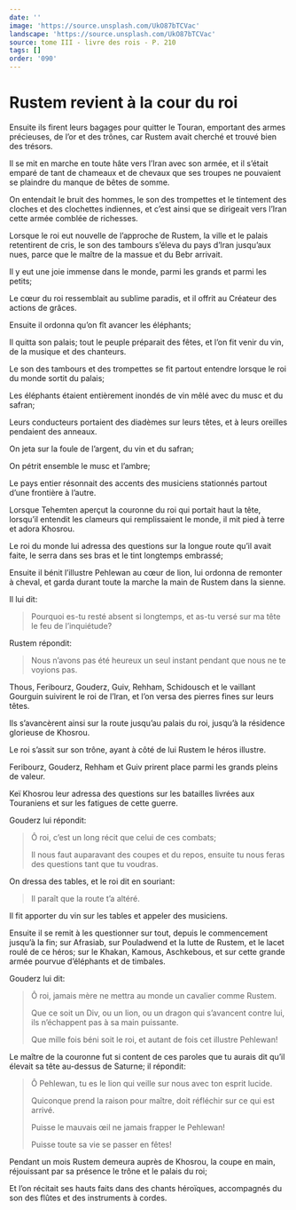 ```yaml
---
date: ''
image: 'https://source.unsplash.com/UkO87bTCVac'
landscape: 'https://source.unsplash.com/UkO87bTCVac'
source: tome III - livre des rois - P. 210
tags: []
order: '090'
---
```


# Rustem revient à la cour du roi

Ensuite ils firent leurs bagages pour quitter le Touran, emportant des armes précieuses, de l’or et des trônes, car Rustem avait cherché et trouvé bien des trésors.

Il se mit en marche en toute hâte vers l’Iran avec son armée, et il s’était emparé de tant de chameaux et de chevaux que ses troupes ne pouvaient se plaindre du manque de bêtes de somme.

On entendait le bruit des hommes, le son des trompettes et le tintement des cloches et des clochettes indiennes, et c’est ainsi que se dirigeait vers l’Iran cette armée comblée de richesses.

Lorsque le roi eut nouvelle de l’approche de Rustem, la ville et le palais retentirent de cris, le son des tambours s’éleva du pays d’lran jusqu’aux nues, parce que le maître de la massue et du Bebr arrivait.

Il y eut une joie immense dans le monde, parmi les grands et parmi les petits;

Le cœur du roi ressemblait au sublime paradis, et il offrit au Créateur des actions de grâces.

Ensuite il ordonna qu’on fît avancer les éléphants;

Il quitta son palais; tout le peuple préparait des fêtes, et l’on fit venir du vin, de la musique et des chanteurs.

Le son des tambours et des trompettes se fit partout entendre lorsque le roi du monde sortit du palais;

Les éléphants étaient entièrement inondés de vin mêlé avec du musc et du safran;

Leurs conducteurs portaient des diadèmes sur leurs têtes, et à leurs oreilles pendaient des anneaux.

On jeta sur la foule de l’argent, du vin et du safran;

On pétrit ensemble le musc et l’ambre;

Le pays entier résonnait des accents des musiciens stationnés partout d’une frontière à l’autre.

Lorsque Tehemten aperçut la couronne du roi qui portait haut la tête, lorsqu’il entendit les clameurs qui remplissaient le monde, il mit pied à terre et adora Khosrou.

Le roi du monde lui adressa des questions sur la longue route qu’il avait faite, le serra dans ses bras et le tint longtemps embrassé;

Ensuite il bénit l’illustre Pehlewan au cœur de lion, lui ordonna de remonter à cheval, et garda durant toute la marche la main de Rustem dans la sienne.

Il lui dit:

> Pourquoi es-tu resté absent si longtemps, et as-tu versé sur ma tête le feu de l’inquiétude?

Rustem répondit:

> Nous n’avons pas été heureux un seul instant pendant que nous ne te voyions pas.

Thous, Feribourz, Gouderz, Guiv, Rehham, Schidousch et le vaillant Gourguin suivirent le roi de l’lran, et l’on versa des pierres fines sur leurs têtes.

Ils s’avancèrent ainsi sur la route jusqu’au palais du roi, jusqu’à la résidence glorieuse de Khosrou.

Le roi s’assit sur son trône, ayant à côté de lui Rustem le héros illustre.

Feribourz, Gouderz, Rehham et Guiv prirent place parmi les grands pleins de valeur.

Keï Khosrou leur adressa des questions sur les batailles livrées aux Touraniens et sur les fatigues de cette guerre.

Gouderz lui répondit:

> Ô roi, c’est un long récit que celui de ces combats;
>
> Il nous faut auparavant des coupes et du repos, ensuite tu nous feras des questions tant que tu voudras.

On dressa des tables, et le roi dit en souriant:

> Il paraît que la route t’a altéré.

Il fit apporter du vin sur les tables et appeler des musiciens.

Ensuite il se remit à les questionner sur tout, depuis le commencement jusqu’à la fin; sur Afrasiab, sur Pouladwend et la lutte de Rustem, et le lacet roulé de ce héros; sur le Khakan, Kamous, Aschkebous, et sur cette grande armée pourvue d’éléphants et de timbales.

Gouderz lui dit:

> Ô roi, jamais mère ne mettra au monde un cavalier comme Rustem.
>
> Que ce soit un Div, ou un lion, ou un dragon qui s’avancent contre lui, ils n’échappent pas à sa main puissante.
>
> Que mille fois béni soit le roi, et autant de fois cet illustre Pehlewan!

Le maître de la couronne fut si content de ces paroles que tu aurais dit qu’il élevait sa tête au-dessus de Saturne; il répondit:

> Ô Pehlewan, tu es le lion qui veille sur nous avec ton esprit lucide.
>
> Quiconque prend la raison pour maître, doit réfléchir sur ce qui est arrivé.
>
> Puisse le mauvais œil ne jamais frapper le Pehlewan!
>
> Puisse toute sa vie se passer en fêtes!

Pendant un mois Rustem demeura auprès de Khosrou, la coupe en main, réjouissant par sa présence le trône et le palais du roi;

Et l’on récitait ses hauts faits dans des chants héroïques, accompagnés du son des flûtes et des instruments à cordes.
